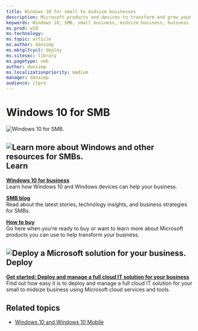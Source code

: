 ```yaml
---
title: Windows 10 for small to midsize businesses
description: Microsoft products and devices to transform and grow your businessLearn how to use Windows 10 for your small to midsize business.
keywords: Windows 10, SMB, small business, midsize business, business
ms.prod: w10
ms.technology: 
ms.topic: article
ms.author: dansimp
ms.mktglfcycl: deploy
ms.sitesec: library
ms.pagetype: smb
author: dansimp
ms.localizationpriority: medium
manager: dansimp
audience: itpro
---
```


# Windows 10 for SMB

![Windows 10 for SMB.](images/smb_portal_banner.png)

## ![Learn more about Windows and other resources for SMBs.](images/learn.png) Learn

<p><b><a href="https://business.microsoft.com/en-us/products/windows" target="_blank">Windows 10 for business</a></b><br />Learn how Windows 10 and Windows devices can help your business.</p>
<p><b><a href="https://blogs.business.microsoft.com/" target="_blank">SMB blog</a></b><br />Read about the latest stories, technology insights, and business strategies for SMBs.</p>
<p><b><a href="https://business.microsoft.com/en-us/products" target="_blank">How to buy</a></b><br />Go here when you&#39;re ready to buy or want to learn more about Microsoft products you can use to help transform your business.</p>


## ![Deploy a Microsoft solution for your business.](images/deploy.png) Deploy

<p><b><a href="cloud-mode-business-setup.md" data-raw-source="[Get started: Deploy and manage a full cloud IT solution for your business](cloud-mode-business-setup.md)">Get started: Deploy and manage a full cloud IT solution for your business</a></b><br />Find out how easy it is to deploy and manage a full cloud IT solution for your small to midsize business using Microsoft cloud services and tools.</p>


 ## Related topics

- [Windows 10 and Windows 10 Mobile](/windows/windows-10/)